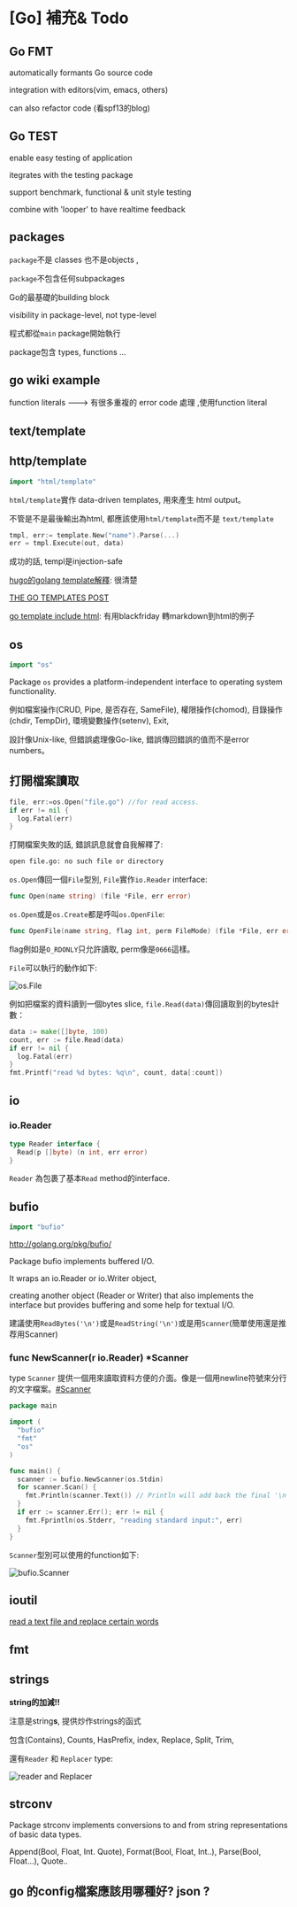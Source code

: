 # [Go] 補充& Todo 

## Go FMT 

automatically formants Go source code

integration with editors(vim, emacs, others) 

can also refactor code (看spf13的blog)


## Go TEST

enable easy testing of application 

itegrates with the testing package

support benchmark, functional & unit style testing

combine with 'looper' to have realtime feedback 


## packages

`package`不是 classes 也不是objects , 

`package`不包含任何subpackages 


Go的最基礎的building block

visibility in package-level, not type-level

程式都從`main` package開始執行

package包含 types, functions ...


## go wiki example 

function literals ---> 有很多重複的 error code 處理 ,使用function literal

## text/template



## http/template

``` go
import "html/template"
```

`html/template`實作 data-driven templates, 用來產生 html output。

不管是不是最後輸出為html, 都應該使用`html/template`而不是 `text/template`

``` go
tmpl, err:= template.New("name").Parse(...)
err = tmpl.Execute(out, data)
```

成功的話, templ是injection-safe


[hugo的golang template解釋](http://gohugo.io/templates/go-templates/): 很清楚

[THE GO TEMPLATES POST](http://andlabs.lostsig.com/blog/2014/05/26/8/the-go-templates-post)

[go template include html](http://stackoverflow.com/questions/18175630/go-template-executetemplate-include-html): 有用blackfriday 轉markdown到html的例子



## os

``` go 
import "os"
```

Package `os` provides a platform-independent interface to operating system functionality.

例如檔案操作(CRUD, Pipe, 是否存在, SameFile), 權限操作(chomod), 目錄操作(chdir, TempDir), 環境變數操作(setenv), Exit, 

設計像Unix-like, 但錯誤處理像Go-like, 錯誤傳回錯誤的值而不是error numbers。

## 打開檔案讀取

``` go
file, err:=os.Open("file.go") //for read access.
if err != nil {
  log.Fatal(err)
}
```

打開檔案失敗的話, 錯誤訊息就會自我解釋了: 

``` bash
open file.go: no such file or directory
```

`os.Open`傳回一個`File`型別, `File`實作`io.Reader` interface:

``` go
func Open(name string) (file *File, err error)
```

`os.Open`或是`os.Create`都是呼叫`os.OpenFile`:

``` go
func OpenFile(name string, flag int, perm FileMode) (file *File, err error)
```

flag例如是`O_RDONLY`只允許讀取, perm像是`0666`這樣。



`File`可以執行的動作如下:  

![os.File](http://imgur.com/NJ0aTNnl.png)

例如把檔案的資料讀到一個bytes slice, `file.Read(data)`傳回讀取到的bytes計數：

``` go
data := make([]byte, 100)
count, err := file.Read(data)
if err != nil {
  log.Fatal(err)
}
fmt.Printf("read %d bytes: %q\n", count, data[:count])
```

## io

### io.Reader

``` go
type Reader interface {
  Read(p []byte) (n int, err error)
}
```

`Reader` 為包裹了基本`Read` method的interface.

## bufio

``` go 
import "bufio"
```

http://golang.org/pkg/bufio/

Package bufio implements buffered I/O.

It wraps an io.Reader or io.Writer object,

creating another object (Reader or Writer) that also implements the interface but provides buffering and some help for textual I/O.


建議使用`ReadBytes('\n')`或是`ReadString('\n')`或是用`Scanner`(簡單使用還是推荐用Scanner)


###  func NewScanner(r io.Reader) *Scanner

type `Scanner` 提供一個用來讀取資料方便的介面。像是一個用newline符號來分行的文字檔案。[#Scanner](http://golang.org/pkg/bufio/#Scanner)

``` go
package main

import (
  "bufio"
  "fmt"
  "os"
)

func main() {
  scanner := bufio.NewScanner(os.Stdin)
  for scanner.Scan() {
    fmt.Println(scanner.Text()) // Println will add back the final '\n'
  }
  if err := scanner.Err(); err != nil {
    fmt.Fprintln(os.Stderr, "reading standard input:", err)
  }
}
```

`Scanner`型別可以使用的function如下: 

![bufio.Scanner](http://imgur.com/cOwfuAyl.png)




## ioutil 

[read a text file and replace certain words](https://www.socketloop.com/tutorials/golang-read-a-text-file-and-replace-certain-words)


## fmt

## strings 

**string的加減!!**

注意是string**s**, 提供炒作strings的函式

包含(Contains), Counts, HasPrefix, index, Replace, Split, Trim, 

還有`Reader` 和 `Replacer` type: 

![reader and Replacer](http://imgur.com/PEZfA0al.png)

## strconv

Package strconv implements conversions to and from string representations of basic data types.

Append(Bool, Float, Int. Quote), Format(Bool, Float, Int..), Parse(Bool, Float...), Quote..



## go 的config檔案應該用哪種好? json ? 
 
